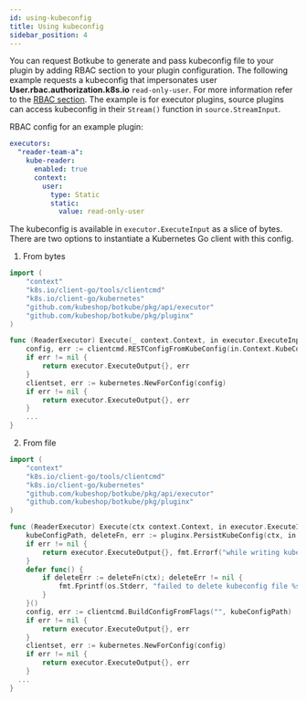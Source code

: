 ```yaml
---
id: using-kubeconfig
title: Using kubeconfig
sidebar_position: 4
---
```


You can request Botkube to generate and pass kubeconfig file to your plugin by adding RBAC section
to your plugin configuration. The following example requests a kubeconfig that impersonates
user **User.rbac.authorization.k8s.io** `read-only-user`. For more information refer to the
[RBAC section](../configuration/rbac.md). The example is for executor plugins, source plugins
can access kubeconfig in their `Stream()` function in `source.StreamInput`.

RBAC config for an example plugin:
```yaml
executors:
  "reader-team-a":
    kube-reader:
      enabled: true
      context:
        user:
          type: Static
          static:
            value: read-only-user
```

The kubeconfig is available in `executor.ExecuteInput` as a slice of bytes.
There are two options to instantiate a Kubernetes Go client with this config.

1. From bytes

```go
import (
	"context"
	"k8s.io/client-go/tools/clientcmd"
	"k8s.io/client-go/kubernetes"
	"github.com/kubeshop/botkube/pkg/api/executor"
	"github.com/kubeshop/botkube/pkg/pluginx"
)

func (ReaderExecutor) Execute(_ context.Context, in executor.ExecuteInput) (executor.ExecuteOutput, error) {
	config, err := clientcmd.RESTConfigFromKubeConfig(in.Context.KubeConfig)
	if err != nil {
		return executor.ExecuteOutput{}, err
	}
	clientset, err := kubernetes.NewForConfig(config)
	if err != nil {
		return executor.ExecuteOutput{}, err
	}
	...
}
```

2. From file

```go
import (
	"context"
	"k8s.io/client-go/tools/clientcmd"
	"k8s.io/client-go/kubernetes"
	"github.com/kubeshop/botkube/pkg/api/executor"
	"github.com/kubeshop/botkube/pkg/pluginx"
)

func (ReaderExecutor) Execute(ctx context.Context, in executor.ExecuteInput) (executor.ExecuteOutput, error) {
	kubeConfigPath, deleteFn, err := pluginx.PersistKubeConfig(ctx, in.Context.KubeConfig)
	if err != nil {
		return executor.ExecuteOutput{}, fmt.Errorf("while writing kubeconfig file: %w", err)
	}
	defer func() {
		if deleteErr := deleteFn(ctx); deleteErr != nil {
			fmt.Fprintf(os.Stderr, "failed to delete kubeconfig file %s: %v", kubeConfigPath, deleteErr)
		}
	}()
	config, err := clientcmd.BuildConfigFromFlags("", kubeConfigPath)
	if err != nil {
		return executor.ExecuteOutput{}, err
	}
	clientset, err := kubernetes.NewForConfig(config)
	if err != nil {
		return executor.ExecuteOutput{}, err
	}
  ...
}
```